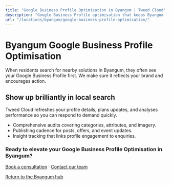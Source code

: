 ```yaml
---
title: "Google Business Profile Optimisation in Byangum | Tweed Cloud"
description: "Google Business Profile optimisation that keeps Byangum listings accurate and engaging."
url: "/locations/byangum/google-business-profile-optimisation/"
---
```


# Byangum Google Business Profile Optimisation

When residents search for nearby solutions in Byangum, they often see your Google Business Profile first. We make sure it reflects your brand and encourages action.

## Show up brilliantly in local search

Tweed Cloud refreshes your profile details, plans updates, and analyses performance so you can respond to demand quickly.

- Comprehensive audits covering categories, attributes, and imagery.
- Publishing cadence for posts, offers, and event updates.
- Insight tracking that links profile engagement to enquiries.

### Ready to elevate your Google Business Profile Optimisation in Byangum?

[Book a consultation](/consultation/) · [Contact our team](/contact/)

[Return to the Byangum hub](/locations/byangum/)
